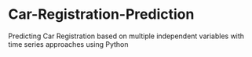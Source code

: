 # Car-Registration-Prediction
Predicting Car Registration based on multiple independent variables with time series approaches using Python
